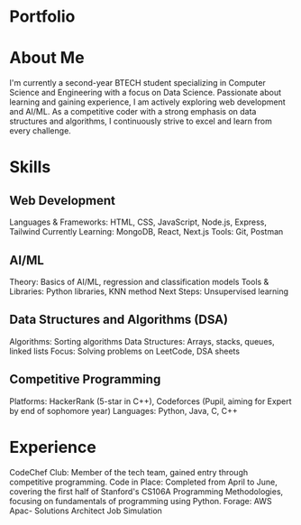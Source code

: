 # Portfolio
# About Me
I'm currently a second-year BTECH student specializing in Computer Science and Engineering with a focus on Data Science. Passionate about learning and gaining experience, I am actively exploring web development and AI/ML. As a competitive coder with a strong emphasis on data structures and algorithms, I continuously strive to excel and learn from every challenge.

# Skills
## Web Development
  Languages & Frameworks: HTML, CSS, JavaScript, Node.js, Express, Tailwind
  Currently Learning: MongoDB, React, Next.js
  Tools: Git, Postman
## AI/ML
  Theory: Basics of AI/ML, regression and classification models
  Tools & Libraries: Python libraries, KNN method
  Next Steps: Unsupervised learning
## Data Structures and Algorithms (DSA)
  Algorithms: Sorting algorithms
  Data Structures: Arrays, stacks, queues, linked lists
  Focus: Solving problems on LeetCode, DSA sheets
## Competitive Programming
  Platforms: HackerRank (5-star in C++), Codeforces (Pupil, aiming for Expert by end of sophomore year)
  Languages: Python, Java, C, C++
# Experience
  CodeChef Club: Member of the tech team, gained entry through competitive programming.
  Code in Place: Completed from April to June, covering the first half of Stanford's CS106A Programming Methodologies, focusing on fundamentals of programming using Python.
  Forage: AWS Apac- Solutions Architect Job Simulation
